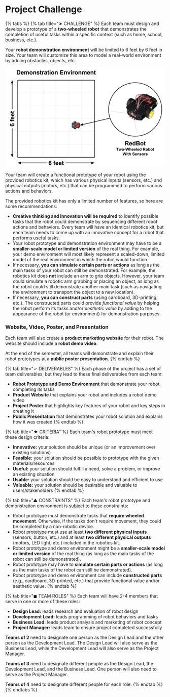 # Project Challenge

{% tabs %}
{% tab title="➤ CHALLENGE" %}
Each team must design and develop a prototype of a **two-wheeled robot** that demonstrates the completion of useful tasks within a specific context \(such as home, school, business, etc.\).

Your **robot demonstration environment** will be limited to 6 feet by 6 feet in size. Your team will customize this area to model a real-world environment by adding obstacles, objects, etc.

![](../.gitbook/assets/robot-demo-environment.jpg)

Your team will create a functional prototype of your robot using the provided robotics kit, which has various physical inputs \(sensors, etc.\) and physical outputs \(motors, etc.\) that can be programmed to perform various actions and behaviors.

The provided robotics kit has only a limited number of features, so here are some recommendations:

* **Creative thinking and innovation will be required** to identify possible tasks that the robot could demonstrate by sequencing different robot actions and behaviors. Every team will have an identical robotics kit, but each team needs to come up with an innovative concept for a robot that performs useful tasks.
* Your robot prototype and demonstration environment may have to be a **smaller-scale model or limited version** of the real thing. For example, your demo environment will most likely represent a scaled-down, limited model of the real environment in which the robot would function.
* If necessary, **you can simulate certain parts or actions** as long as the main tasks of your robot can still be demonstrated. For example, the robotics kit does **not** include an arm to grip objects. However, your team could simulate a robotic arm grabbing or placing an object, as long as the robot could still demonstrate another main task \(such as navigating the environment to transport the object to a new location\).
* If necessary, **you can construct parts** \(using cardboard, 3D-printing, etc.\). The constructed parts could provide _functional value_ by helping the robot perform its tasks and/or _aesthetic value_ by adding to the appearance of the robot \(or environment\) for demonstration purposes.

### Website, Video, Poster, and Presentation

Each team will also create a **product marketing website** for their robot. The website should include a **robot demo video**.

At the end of the semester, all teams will demonstrate and explain their robot prototypes at a **public poster presentation**.
{% endtab %}

{% tab title="✓ DELIVERABLES" %}
Each phase of the project has a set of team deliverables, but they lead to these final deliverables from each team:

* **Robot Prototype and Demo Environment** that demonstrate your robot completing its tasks
* **Product Website** that explains your robot and includes a robot demo video
* **Project Poster** that highlights key features of your robot and key steps in creating it
* **Public Presentation** that demonstrates your robot solution and explains how it was created
{% endtab %}

{% tab title="★ CRITERIA" %}
Each team's robot prototype must meet these design criteria:

* **Innovative:** your solution should be unique \(or an improvement over existing solutions\)
* **Feasible:** your solution should be possible to prototype with the given materials/resources
* **Useful:** your solution should fulfill a need, solve a problem, or improve an existing situation
* **Usable:** your solution should be easy to understand and efficient to use
* **Valuable:** your solution should be desirable and valuable to users/stakeholders
{% endtab %}

{% tab title="▲ CONSTRAINTS" %}
Each team's robot prototype and demonstration environment is subject to these constraints:

* Robot prototype must demonstrate tasks that **require wheeled movement**. Otherwise, if the tasks don't require movement, they could be completed by a non-robotic device.
* Robot prototype must use at least **two different physical inputs** \(sensors, button, etc.\) and at least **two different physical outputs** \(motors, LED light, etc.\) included in the robotics kit.
* Robot prototype and demo environment might be a **smaller-scale model or limited version** of the real thing \(as long as the main tasks of the robot can still be demonstrated\). 
* Robot prototype may have to **simulate certain parts or actions** \(as long as the main tasks of the robot can still be demonstrated\).
* Robot prototype and demo environment can include **constructed parts** \(e.g., cardboard, 3D-printed, etc.\) that provide functional value and/or aesthetic value.
{% endtab %}

{% tab title="◼ TEAM ROLES" %}
Each team will have 2-4 members that serve in one or more of these roles:

* **Design Lead:**  leads research and evaluation of robot design
* **Development Lead:**  leads programming of robot behaviors and tasks
* **Business Lead:**  leads product analysis and marketing of robot concept
* **Project Manager:**  leads team to ensure project completed successfully

**Teams of 2** need to designate one person as the Design Lead and the other person as the Development Lead. The Design Lead will also serve as the Business Lead, while the Development Lead will also serve as the Project Manager.

**Teams of 3** need to designate different people as the Design Lead, the Development Lead, and the Business Lead. One person will also need to serve as the Project Manager.

**Teams of 4** need to designate different people for each role.
{% endtab %}
{% endtabs %}

